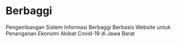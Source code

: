 # Berbaggi
Pengembangan Sistem Informasi Berbaggi Berbasis Website untuk Penanganan Ekonomi Akibat Covid-19 di Jawa Barat
